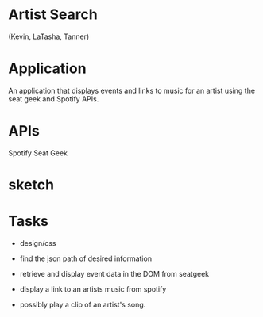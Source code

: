# Artist Search 
  (Kevin, LaTasha, Tanner)

# Application
An application that displays events and links to music for an artist using the seat geek and Spotify APIs.  


# APIs
Spotify
Seat Geek


# sketch




# Tasks

- design/css

- find the json path of desired information

- retrieve and display event data in the DOM from seatgeek

- display a link to an artists music from spotify

- possibly play a clip of an artist's song.  


